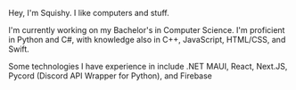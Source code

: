 Hey, I'm Squishy. I like computers and stuff.

I'm currently working on my Bachelor's in Computer Science. I'm proficient in Python and C#, with knowledge also in C++, JavaScript, HTML/CSS, and Swift.

Some technologies I have experience in include .NET MAUI, React, Next.JS, Pycord (Discord API Wrapper for Python), and Firebase

<!---
SquishyMona/SquishyMona is a ✨ special ✨ repository because its `README.md` (this file) appears on your GitHub profile.
You can click the Preview link to take a look at your changes.
--->
